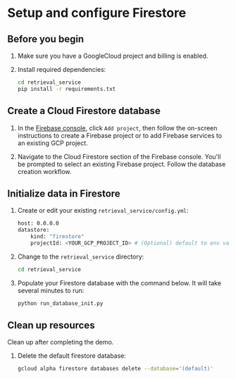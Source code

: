 # Setup and configure Firestore

## Before you begin

1. Make sure you have a GoogleCloud project and billing is enabled.

1. Install required dependencies:
    ```bash
    cd retrieval_service
    pip install -r requirements.txt
    ```

## Create a Cloud Firestore database

1. In the [Firebase console](https://console.firebase.google.com), click `Add project`, then follow the on-screen instructions to create a Firebase project or to add Firebase services to an existing GCP project.

1. Navigate to the Cloud Firestore section of the Firebase console. You'll be prompted to select an existing Firebase project. Follow the database creation workflow.

## Initialize data in Firestore

1. Create or edit your existing `retrieval_service/config.yml`:

    ```bash
    host: 0.0.0.0
    datastore:
        kind: "firestore"
        projectId: <YOUR_GCP_PROJECT_ID> # (Optional) default to env variable `GCLOUD_PROJECT`
    ```

1. Change to the `retrieval_service` directory:

    ```bash
    cd retrieval_service
    ```

1. Populate your Firestore database with the command below. It will take several minutes to run:

    ```bash
    python run_database_init.py
    ```

## Clean up resources

Clean up after completing the demo.

1. Delete the default firestore database:

    ```bash
    gcloud alpha firestore databases delete --database='(default)'
    ```
